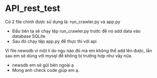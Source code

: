 # API_rest_test
Có 2 file chính được sử dụng là: run_crawler.py và app.py
* Đầu tiên ta sẽ chạy tệp run_crawler.py trước để nó add data vào database SQLite
* Sau đó chạy tệp app.py để thực thi với api

Vì file newsdb vì một lí do ngu nào đó mà em không thể add lên được, lần sau em sẽ dùng với mysql để không bị trường hợp như vậy nữa.
* newsdb em sẽ gửi bên ngoài ạ
* Mong anh check code giúp em ạ. 
